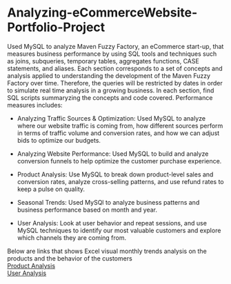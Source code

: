 # Analyzing-eCommerceWebsite-Portfolio-Project
Used MySQL to analyze Maven Fuzzy Factory, an eCommerce start-up, that measures business performance by using SQL tools and techniques such as joins, subqueries,
temporary tables, aggregates functions, CASE statements, and aliases. Each section corresponds to a set of concepts and analysis applied to understanding the development of the Maven Fuzzy Factory over time. Therefore, the queries will be restricted by dates in order to simulate real time analysis in a growing business. In each section, find SQL scripts summaryzing the concepts and code covered. Performance measures includes:

* Analyzing Traffic Sources & Optimization: Used MySQL to analyze where our website traffic is coming from, how different sources perform in terms of traffic 
  volume and conversion rates, and how we can adjust bids to optimize our budgets.

* Analyzing Website Performance: Used MySQL to build and analyze conversion funnels to help optimize the customer purchase experience.

* Product Analysis: Use MySQL to break down product-level sales and conversion rates, analyze cross-selling patterns, and use refund rates to keep a pulse on 
  quality.

* Seasonal Trends: Used MySQl to analyze business patterns and business performance based on month and year.

* User Analysis: Look at user behavior and repeat sessions, and use MySQL techniques to identify our most valuable customers and explore which channels they 
  are coming from.

Below are links that shows Excel visual monthly trends analysis on the products and the behavior of the customers <br />
[Product Analysis](./table_summary.xlsx) <br />
[User Analysis](./user_analysis_dash.xlsx)


